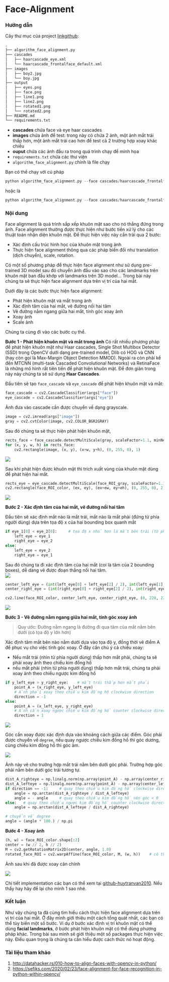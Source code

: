 # Face-Alignment
### Hướng dẫn
Cây thư mục của project [linkgithub](https://github.com/huytranvan2010/Face-Alignment-Algorithm):
```python
.
├── algorithm_face_alignment.py
├── cascades
│   ├── haarcascade_eye.xml
│   └── haarcascade_frontalface_default.xml
├── images
│   ├── boy2.jpg
│   └── boy.jpg
├── output
│   ├── eyes.png
│   ├── face.png
│   ├── line1.png
│   ├── line2.png
│   ├── rotated1.png
│   └── rotated2.png
├── README.md
└── requirements.txt
```
* **cascades** chứa face và eye haar cascades
* **images** chứa ảnh để test: trong này có chứa 2 ảnh, một ảnh mắt trái thấp hơn, một ảnh mắt trái cao hơn để test cả 2 trường hợp xoay khác chiều
* **ouput** chứa các ảnh đầu ra trong quá trình chạy để minh họa
* `requirements.txt` chứa các thư viện
* `algorithm_face_alignment.py` chính là file chạy

Bạn có thể chạy với cú pháp
```python
python algorithm_face_alignment.py --face cascades/haarcascade_frontalface_default.xml --eye cascades/haarcascade_eye.xml --image images/boy.jpg
```
hoặc là
```python
python algorithm_face_alignment.py --face cascades/haarcascade_frontalface_default.xml --eye cascades/haarcascade_eye.xml --image images/boy2.jpg
```
### Nội dung
Face alignment là quá trình sắp xếp khuôn mặt sao cho nó thẳng đứng trong ảnh. Face alignment thường được thực hiện như bước tiền xử lý cho các thuật toán nhận diện khuôn mặt. Để thực hiện việc này cần trải qua 2 bước:
* Xác định cấu trúc hình học của khuôn mặt trong ảnh
* Thực hiện face alignment thông qua các pháp biến đổi như translation (dịch chuyển), scale, rotation.

Có một số phương pháp để thực hiện face alignment như sử dụng pre-trained 3D model sau đó chuyển ảnh đầu vào sao cho các landmarks trên khuôn mặt ban đầu khớp với landmarks trên 3D model... Trong bài này chúng ta sẽ thực hiện face alignment dựa trên vị trí của hai mắt.

Dưới đây là các bước thực hiện face alignment:
* Phát hiện khuôn mặt và mắt trong ảnh 
* Xác định tâm của hai mắt, vẽ đường nối hai tâm
* Vẽ đường nằm ngang giữa hai mắt, tính góc xoay ảnh
* Xoay ảnh
* Scale ảnh

Chúng ta cùng đi vào các bước cụ thể.

**Bước 1 - Phát hiện khuôn mặt và mắt trong ảnh**
Có rất nhiều phương pháp để phát hiện khuôn mặt như Haar cascades, Single Shot Multibox Detector (SSD) trong OpenCV dưới dạng pre-trained model, Dlib có HOG và CNN (hay còn gọi là Max-Margin Object Detection MMOD). Ngoài ra còn phải kể đến MTCNN (multi-task Cascaded Convolutional Networks) và RetinaFace là những mô hình rất tiên tiến để phát hiện khuôn mặt. Để đơn giản trong này này chúng ta sẽ sử dụng **Haar Cascades**.

Đầu tiên sẽ tạo `face_cascade` và `eye_cascade` để phát hiện khuôn mặt và mắt:
```python
face_cascade = cv2.CascadeClassifier(args["face"])
eye_cascade = cv2.CascadeClassifier(args["eye"])
```
Ảnh đưa vào cascade cần được chuyển về dạng grayscale.
```python
image = cv2.imread(args["image"])
gray = cv2.cvtColor(image, cv2.COLOR_BGR2GRAY)
```
Sau đó chúng ta sẽ thực hiện phát hiện khuôn mặt, 

```python
rects_face = face_cascade.detectMultiScale(gray, scaleFactor=1.1, minNeighbors=4, minSize=(30, 30))
for (x, y, w, h) in rects_face:
    cv2.rectangle(image, (x, y), (x+w, y+h), (0, 255, 0), 1)
```
<img src="output/face.png" style="display:block; margin-left:auto; margin-right:auto">

Sau khi phát hiện được khuôn mặt thì trích xuất vùng của khuôn mặt dùng để phát hiện hai mắt.

```python
rects_eye = eye_cascade.detectMultiScale(face_ROI_gray, scaleFactor=1.1, minNeighbors=4)
cv2.rectangle(face_ROI_color, (ex, ey), (ex+ew, ey+eh), (0, 255, 0), 2)
```
<img src="output/eyes.png" style="display:block; margin-left:auto; margin-right:auto">

**Bước 2 - Xác định tâm của hai mắt, vẽ đường nối hai tâm**

Đầu tiên sẽ xác định mắt nào là mắt trái, mắt nào là mắt phải (đứng từ phía người dùng) dựa trên tọa độ x của hai bounding box quanh mắt
```python
if eye_1[0] < eye_2[0]:     # tọa độ x nhỏ hơn là mắt bên trái (từ phía người quan sát)
    left_eye = eye_1
    right_eye = eye_2
else:
    left_eye = eye_2
    right_eye = eye_1
```
Sau đó chúng ta đi xác định tâm của hai mắt (coi là tâm của 2 bounding boxes), dễ dàng vẽ được đoạn thẳng nối hai tâm.
<img src="http://media5.datahacker.rs/2020/05/31-2.jpg" style="display:block; margin-left:auto; margin-right:auto">

```python
center_left_eye = (int(left_eye[0] + left_eye[2] / 2), int(left_eye[1] + left_eye[3] / 2))
center_right_eye = (int(right_eye[0] + right_eye[2] / 2), int(right_eye[1] + right_eye[3] / 2))

cv2.line(face_ROI_color, center_left_eye, center_right_eye, (0, 220, 220), 2)
```
<img src="output/line1.png" style="display:block; margin-left:auto; margin-right:auto">

**Bước 3 - Vẽ đường nằm ngang giữa hai mắt, tính góc xoay ảnh**
> Quy ước: Đường nằm ngang là đường đi qua tâm của mắt nằm bên dưới (có tọa độ y lớn hơn)

Xác định tâm mắt bên nào nằm dưới dựa vào tọa độ y, đồng thời vẽ điểm A để phục vụ cho việc tính góc xoay. Ở đây cần chú ý cả chiều xoay:
* Nếu mắt trái (nhìn từ phía người dùng) thấp hơn mắt phải, chúng ta sẽ phải xoay ảnh theo chiều kim đồng hồ
* nếu mắt phải (nhìn từ phía người dùng) thấp hơn mắt trái, chúng ta phải xoay ảnh theo chiều ngược kim đồng hồ
```python
if y_left_eye > y_right_eye:    # mắt trái thấp hơn mắt phải
    point_A = (x_right_eye, y_left_eye)
    # Ảnh phải xoay theo chiều kim đồng hộ clockwise direction
    direction = -1
else: 
    point_A = (x_left_eye, y_right_eye)
    # Ảnh cần xoay ngược chiều kim đồng hồ counter clockwise direction
    direction = 1
```
<img src="output/line2.png" style="display:block; margin-left:auto; margin-right:auto">

Góc cần xoay được xác định dựa vào khoảng cách giữa các điểm. Góc phải được chuyển về `degree`, nếu quay ngược chiều kim đồng hồ thì góc dương, cùng chiều kim đồng hồ thì góc âm.

<img src="http://media5.datahacker.rs/2020/05/28-1-1536x993.jpg" style="display:block; margin-left:auto; margin-right:auto">

Ảnh này vẽ cho trường hợp mắt trái nằm bên dưới góc phải. Trường hợp góc phải nằm bên dưới góc trái tương tự.

```python
dist_A_righteye = np.linalg.norm(np.array(point_A) - np.array(center_right_eye))
dist_A_lefteye = np.linalg.norm(np.array(point_A) - np.array(center_left_eye))
if direction == -1:     # quay theo chiều kim đồng hồ clockwise direction
    angle = np.arctan(dist_A_righteye / dist_A_lefteye)
    angle = - angle     # quay theo chiều kim đồng hồ nên góc < 0
else:   # quay theo chiều ngược kim đồng hồ counter clockwise direction
    angle = np.arctan(dist_A_lefteye / dist_A_righteye)

# chuyển về degree
angle = (angle * 180.) / np.pi 
```

**Bước 4 - Xoay ảnh**

```python
(h, w) = face_ROI_color.shape[:2]
center = (w // 2, h // 2)
M = cv2.getRotationMatrix2D(center, angle, 1.0)
rotated_face_ROI = cv2.warpAffine(face_ROI_color, M, (w, h))    # có thể dùng thư viện imutils cho nhanh
```

Ảnh sau khi đã được xoay căn chỉnh

<img src="output/rotated1.png" style="display:block; margin-left:auto; margin-right:auto">

Chi tiết implementation các bạn có thể xem tại [github-huytranvan2010](https://github.com/huytranvan2010/Face-Alignment-Algorithm). Nếu thấy hay hãy để lại cho mình 1 sao nhé.

### Kết luận
Như vậy chúng ta đã cùng tìm hiểu cách thực hiện face alignment dựa trên vị trí của hai mắt. Ở đây mình giới thiệu một cách tổng quát nhất, các bạn có thể tùy biến một số bước. Ví dụ ở bước xác định vị trí khuôn mặt có thể dùng **facial landmarks**, ở bước phát hiện khuôn mặt có thể dùng phương pháp khác. Trong bài sau mình sẽ giới thiệu một số packages thực hiện việc này. Điều quan trọng là chúng ta cần hiểu được cách thức nó hoạt động. 

### Tài liệu tham khảo
1. http://datahacker.rs/010-how-to-align-faces-with-opencv-in-python/
2. https://sefiks.com/2020/02/23/face-alignment-for-face-recognition-in-python-within-opencv/ 
